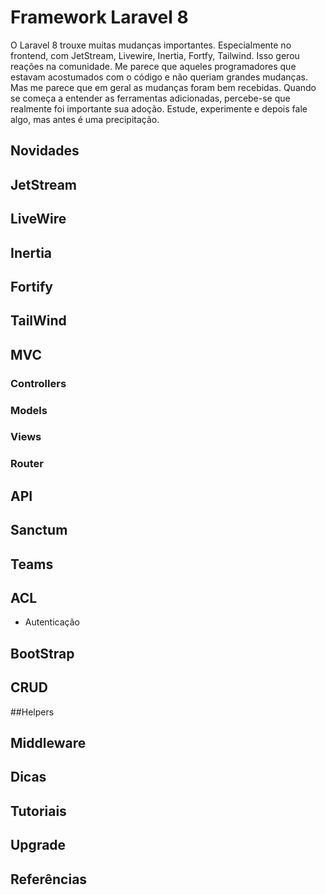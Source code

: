 # Framework Laravel 8

O Laravel 8 trouxe muitas mudanças importantes. Especialmente no frontend, com JetStream, Livewire, Inertia, Fortfy, Tailwind. Isso gerou reações na comunidade. Me parece que aqueles programadores que estavam acostumados com o código e não queriam grandes mudanças. Mas me parece que em geral as mudanças foram bem recebidas. Quando se começa a entender as ferramentas adicionadas, percebe-se que realmente foi importante sua adoção. Estude, experimente e depois fale algo, mas antes é uma precipitação.

## Novidades

## JetStream

## LiveWire

## Inertia

## Fortify

## TailWind


## MVC

### Controllers

### Models

### Views

### Router


## API

## Sanctum

## Teams
    
## ACL
- Autenticação

## BootStrap

## CRUD

##Helpers

## Middleware

## Dicas

## Tutoriais

## Upgrade

## Referências
